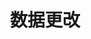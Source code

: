 ---
layout: default
title: 数据更改
nav_order: 7
has_children: true
permalink: /docs/DataModification
---